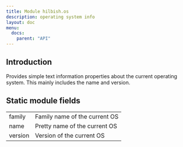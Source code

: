 ```yaml
---
title: Module hilbish.os
description: operating system info
layout: doc
menu:
  docs:
    parent: "API"
---
```


## Introduction
Provides simple text information properties about the current operating system.
This mainly includes the name and version.

## Static module fields
|||
|----|----|
|family|Family name of the current OS|
|name|Pretty name of the current OS|
|version|Version of the current OS|


